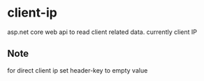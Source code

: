 # client-ip
asp.net core web api to read client related data. currently client IP

## Note
for direct client ip set header-key to empty value
